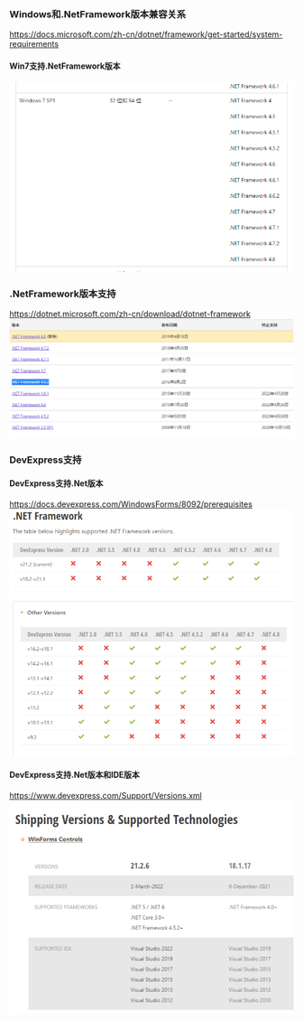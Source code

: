 ### Windows和.NetFramework版本兼容关系
https://docs.microsoft.com/zh-cn/dotnet/framework/get-started/system-requirements

#### Win7支持.NetFramework版本
<img src="./Win7支持.NetFramework版本.png" />

### .NetFramework版本支持
https://dotnet.microsoft.com/zh-cn/download/dotnet-framework
<img src="./.NetFramework版本支持.png" />



### DevExpress支持

#### DevExpress支持.Net版本
https://docs.devexpress.com/WindowsForms/8092/prerequisites
<img src="./DevExpress支持.Net版本.png" />

#### DevExpress支持.Net版本和IDE版本
https://www.devexpress.com/Support/Versions.xml
<img src="./DevExpress支持.png" />








